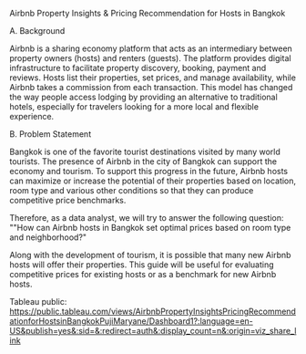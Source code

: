 Airbnb Property Insights & Pricing Recommendation for Hosts in Bangkok

A. Background

Airbnb is a sharing economy platform that acts as an intermediary between property owners (hosts) and renters (guests). The platform provides digital infrastructure to facilitate property discovery, booking, payment and reviews. Hosts list their properties, set prices, and manage availability, while Airbnb takes a commission from each transaction. This model has changed the way people access lodging by providing an alternative to traditional hotels, especially for travelers looking for a more local and flexible experience.

B. Problem Statement

Bangkok is one of the favorite tourist destinations visited by many world tourists. The presence of Airbnb in the city of Bangkok can support the economy and tourism. To support this progress in the future, Airbnb hosts can maximize or increase the potential of their properties based on location, room type and various other conditions so that they can produce competitive price benchmarks.

Therefore, as a data analyst, we will try to answer the following question: ""How can Airbnb hosts in Bangkok set optimal prices based on room type and neighborhood?"

Along with the development of tourism, it is possible that many new Airbnb hosts will offer their properties. This guide will be useful for evaluating competitive prices for existing hosts or as a benchmark for new Airbnb hosts.

Tableau public: https://public.tableau.com/views/AirbnbPropertyInsightsPricingRecommendationforHostsinBangkokPujiMaryane/Dashboard1?:language=en-US&publish=yes&:sid=&:redirect=auth&:display_count=n&:origin=viz_share_link
